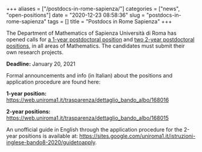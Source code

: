+++
aliases = ["/postdocs-in-rome-sapienza/"]
categories = ["news", "open-positions"]
date = "2020-12-23 08:58:36"
slug = "postdocs-in-rome-sapienza"
tags = []
title = "Postdocs in Rome Sapienza"
+++

The Department of Mathematics of Sapienza Università di Roma has opened
calls for [a 1-year postdoctoral
position](https://web.uniroma1.it/trasparenza/dettaglio_bando_albo/168016)
and [two 2-year postdoctoral
positions](https://web.uniroma1.it/trasparenza/dettaglio_bando_albo/168015),
in all areas of Mathematics. The candidates must submit their own
research projects.

**Deadline:** January 20, 2021

Formal announcements and info (in Italian) about the positions and
application procedure are found here:

**1-year position:**
<https://web.uniroma1.it/trasparenza/dettaglio_bando_albo/168016>

**2-year positions:**
<https://web.uniroma1.it/trasparenza/dettaglio_bando_albo/168015>

An unofficial guide in English through the application procedure for the
2-year positions is available at:
<https://sites.google.com/uniroma1.it/istruzioni-inglese-bando8-2020/guidetoapply>.
